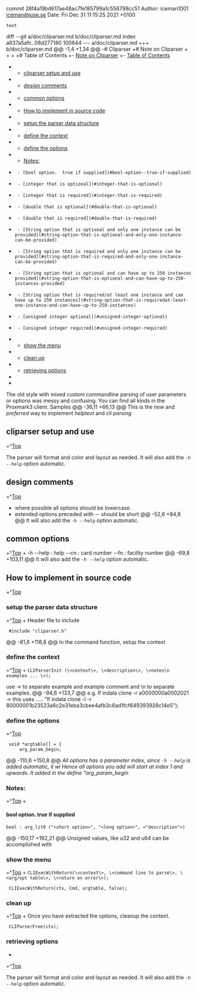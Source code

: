 commit 28f4a19bd617ae48ac7fe185799a1c556798cc51
Author: iceman1001 <iceman@iuse.se>
Date:   Fri Dec 31 11:15:25 2021 +0100

    text

diff --git a/doc/cliparser.md b/doc/cliparser.md
index a837a5afc..08d277180 100644
--- a/doc/cliparser.md
+++ b/doc/cliparser.md
@@ -1,4 +1,34 @@
-# Cliparser
+# Note on Cliparser
+<a id="Top"></a>
+
+
+# Table of Contents
+- [Note on Cliparser](#note-on-cliparser)
+- [Table of Contents](#table-of-contents)
+  - [cliparser setup and use](#cliparser-setup-and-use)
+  - [design comments](#design-comments)
+  - [common options](#common-options)
+  - [How to implement in source code](#how-to-implement-in-source-code)
+    - [setup the parser data structure](#setup-the-parser-data-structure)
+    - [define the context](#define-the-context)
+    - [define the options](#define-the-options)
+    - [Notes:](#notes)
+      - [bool option.  true if supplied](#bool-option--true-if-supplied)
+      - [integer that is optional](#integer-that-is-optional)
+      - [integer that is required](#integer-that-is-required)
+      - [double that is optional](#double-that-is-optional)
+      - [double that is required](#double-that-is-required)
+      - [String option that is optional and only one instance can be provided](#string-option-that-is-optional-and-only-one-instance-can-be-provided)
+      - [String option that is required and only one instance can be provided](#string-option-that-is-required-and-only-one-instance-can-be-provided)
+      - [String option that is optional and can have up to 250 instances provided](#string-option-that-is-optional-and-can-have-up-to-250-instances-provided)
+      - [String option that is required/at least one instance and can have up to 250 instances](#string-option-that-is-requiredat-least-one-instance-and-can-have-up-to-250-instances)
+      - [unsigned integer optional](#unsigned-integer-optional)
+      - [unsigned integer required](#unsigned-integer-required)
+    - [show the menu](#show-the-menu)
+    - [clean up](#clean-up)
+    - [retrieving options](#retrieving-options)
+
+
 
 The old style with mixed custom commandline parsing of user parameters or options was messy and confusing.  You can find all kinds in the Proxmark3 client.
 Samples
@@ -36,11 +66,13 @@ This is the _new_ and _preferred_ way to implement _helptext_ and _cli parsing_
 
 
 ## cliparser setup and use
+^[Top](#top)
 
 The parser will format and color and layout as needed.
 It will also add the `-h --help` option automatic.
 
 ## design comments
+^[Top](#top)
 
 * where possible all options should be lowercase.
 * extended options preceded with -- should be short
@@ -52,6 +84,8 @@ It will also add the `-h --help` option automatic.
 
 
 ## common options
+^[Top](#top)
+
     -h --help       : help
     --cn            : card number
     --fn            : facility number
@@ -69,8 +103,11 @@ It will also add the `-h --help` option automatic.
 
 
 ## How to implement in source code
+^[Top](#top)
 
 ### setup the parser data structure
+^[Top](#top)
+
 Header file to include
 
     #include "cliparser.h"
@@ -81,6 +118,8 @@ In the command function, setup the context
 
 
 ### define the context
+^[Top](#top)
+
 `CLIParserInit (\<context\>, \<description\>, \<notes\n examples ... \>);`
 
 use -> to separate example and example comment and \\n to separate examples.
@@ -94,6 +133,7 @@ e.g. lf indala clone -r a0000000a0002021 -> this uses .....
                   "lf indala clone -l -r 80000001b23523a6c2e31eba3cbee4afb3c6ad1fcf649393928c14e5");
 
 ### define the options
+^[Top](#top)
 
     void *argtable[] = {
         arg_param_begin,
@@ -110,6 +150,8 @@ _All options has a parameter index,  since `-h --help` is added automatic, it wi
 Hence all options you add will start at index 1 and upwards. It added in the define "arg_param_begin_
 
 ### Notes:
+^[Top](#top)
+
 #### bool option.  true if supplied
 `bool : arg_lit0 ("<short option>", "<long option>", <"description">)`
 
@@ -150,17 +192,21 @@ Unsigned values, like  u32 and u64 can be accomplished with
 
 
 ### show the menu
+^[Top](#top)
+
 `CLIExecWithReturn(\<context\>, \<command line to parse\>, \<arg/opt table\>, \<return on error\>);`
 
     CLIExecWithReturn(ctx, Cmd, argtable, false);
 
 ### clean up
+^[Top](#top)
+
 Once you have extracted the options, cleanup the context.
 
     CLIParserFree(ctx);
 
 ### retrieving options
-
+^[Top](#top)
 
 The parser will format and color and layout as needed.
 It will also add the `-h --help` option automatic.
